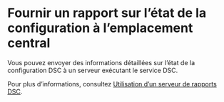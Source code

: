 # Fournir un rapport sur l’état de la configuration à l’emplacement central

Vous pouvez envoyer des informations détaillées sur l’état de la configuration DSC à un serveur exécutant le service DSC. 

Pour plus d’informations, consultez [Utilisation d’un serveur de rapports DSC](../dsc/reportServer.md).

<!--HONumber=Jun16_HO4-->


